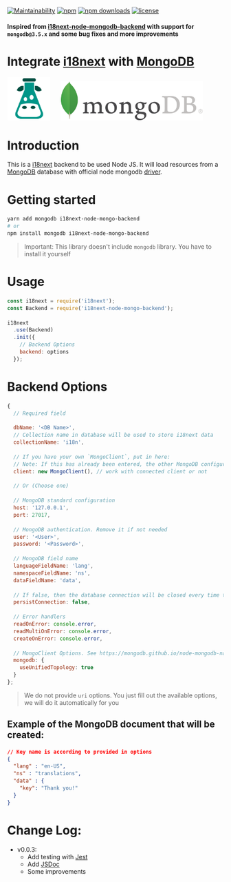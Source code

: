[![Maintainability](https://api.codeclimate.com/v1/badges/5fc60912b2776f1e1a53/maintainability)](https://codeclimate.com/github/laodemalfatih/i18next-node-mongo-backend/maintainability)
[![npm](https://badgen.net/npm/v/i18next-node-mongo-backend?color=red)](https://www.npmjs.com/package/i18next-node-mongo-backend)
[![npm downloads](https://badgen.net/npm/dt/i18next-node-mongo-backend)](https://www.npmjs.com/package/i18next-node-mongo-backend)
[![license](https://badgen.net/npm/license/i18next-node-mongo-backend)](https://github.com/laodemalfatih/i18next-node-mongo-backend/blob/master/LICENSE)

#### Inspired from [i18next-node-mongodb-backend](https://github.com/gian788/i18next-node-mongodb-backend) with support for `mongodb@3.5.x` and some bug fixes and more improvements

# Integrate [i18next](https://github.com/i18next/i18next) with [MongoDB](https://www.mongodb.com/)

<img src="assets/i18next.png" alt="I18next Logo" width="100"/><img src="assets/mongodb.png" alt="MongoDB Logo" width="330" style="margin-left: 25px;"/>

# Introduction

This is a [i18next](https://github.com/i18next/i18next) backend to be used Node JS. It will load resources from a [MongoDB](https://www.mongodb.org) database with official node mongodb [driver](https://mongodb.github.io/node-mongodb-native/3.5/).

# Getting started

```bash
yarn add mongodb i18next-node-mongo-backend
# or
npm install mongodb i18next-node-mongo-backend
```

> Important: This library doesn't include `mongodb` library. You have to install it yourself

# Usage

```js
const i18next = require('i18next');
const Backend = require('i18next-node-mongo-backend');

i18next
  .use(Backend)
  .init({
    // Backend Options
    backend: options
  });
```

# Backend Options

```js
{
  // Required field

  dbName: '<DB Name>',
  // Collection name in database will be used to store i18next data
  collectionName: 'i18n',

  // If you have your own `MongoClient`, put in here:
  // Note: If this has already been entered, the other MongoDB configurations will be ignored
  client: new MongoClient(), // work with connected client or not

  // Or (Choose one)

  // MongoDB standard configuration
  host: '127.0.0.1',
  port: 27017,

  // MongoDB authentication. Remove it if not needed
  user: '<User>',
  password: '<Password>',

  // MongoDB field name
  languageFieldName: 'lang',
  namespaceFieldName: 'ns',
  dataFieldName: 'data',

  // If false, then the database connection will be closed every time the i18next event completes
  persistConnection: false,

  // Error handlers
  readOnError: console.error,
  readMultiOnError: console.error,
  createOnError: console.error,

  // MongoClient Options. See https://mongodb.github.io/node-mongodb-native/3.5/api/MongoClient.html
  mongodb: {
    useUnifiedTopology: true
  }
};
```

> We do not provide `uri` options. You just fill out the available options, we will do it automatically for you

## Example of the MongoDB document that will be created:
```json
// Key name is according to provided in options
{
  "lang" : "en-US",
  "ns" : "translations",
  "data" : {
    "key": "Thank you!"
  }
}
```

# Change Log:
- v0.0.3:
  - Add testing with [Jest](https://jestjs.io/)
  - Add [JSDoc](https://jsdoc.app/)
  - Some improvements